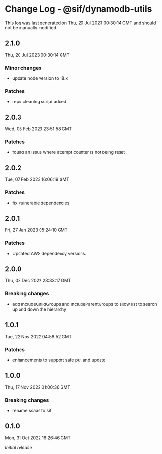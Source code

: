 # Change Log - @sif/dynamodb-utils

This log was last generated on Thu, 20 Jul 2023 00:30:14 GMT and should not be manually modified.

## 2.1.0
Thu, 20 Jul 2023 00:30:14 GMT

### Minor changes

- update node version to 18.x

### Patches

- repo cleaning script added

## 2.0.3
Wed, 08 Feb 2023 23:51:58 GMT

### Patches

- found an issue where attempt counter is not being reset

## 2.0.2
Tue, 07 Feb 2023 16:06:19 GMT

### Patches

- fix vulnerable dependencies

## 2.0.1
Fri, 27 Jan 2023 05:24:10 GMT

### Patches

- Updated AWS dependency versions.

## 2.0.0
Thu, 08 Dec 2022 23:33:17 GMT

### Breaking changes

- add includeChildGroups and includeParentGroups to allow list to search up and down the hierarchy

## 1.0.1
Tue, 22 Nov 2022 04:58:52 GMT

### Patches

- enhancements to support safe put and update

## 1.0.0
Thu, 17 Nov 2022 01:00:36 GMT

### Breaking changes

- rename ssaas to sif

## 0.1.0
Mon, 31 Oct 2022 16:26:46 GMT

_Initial release_

